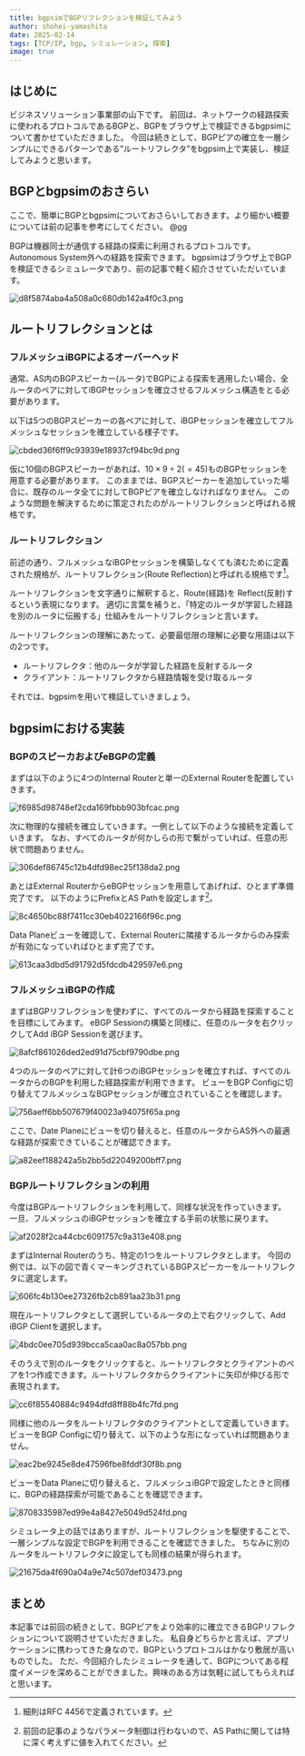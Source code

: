 ```yaml
---
title: bgpsimでBGPリフレクションを検証してみよう
author: shohei-yamashita
date: 2025-02-14
tags: [TCP/IP, bgp, シミュレーション, 探索]
image: true
---
```


## はじめに
ビジネスソリューション事業部の山下です。
前回は、ネットワークの経路探索に使われるプロトコルであるBGPと、BGPをブラウザ上で検証できるbgpsimについて書かせていただきました。
今回は続きとして、BGPピアの確立を一層シンプルにできるパターンである”ルートリフレクタ”をbgpsim上で実装し、検証してみようと思います。

## BGPとbgpsimのおさらい
ここで、簡単にBGPとbgpsimについておさらいしておきます。より細かい概要については前の記事を参考にしてください。
@[og](https://developer.mamezou-tech.com/blogs/2025/02/07/bgp-simulation)

BGPは機器同士が通信する経路の探索に利用されるプロトコルです。Autonomous System外への経路を探索できます。
bgpsimはブラウザ上でBGPを検証できるシミュレータであり、前の記事で軽く紹介させていただいています。

![d8f5874aba4a508a0c680db142a4f0c3.png](https://i.gyazo.com/d8f5874aba4a508a0c680db142a4f0c3.png)

## ルートリフレクションとは

### フルメッシュiBGPによるオーバーヘッド
通常、AS内のBGPスピーカー(ルータ)でBGPによる探索を適用したい場合、全ルータのペアに対してiBGPセッションを確立させるフルメッシュ構造をとる必要があります。

以下は5つのBGPスピーカーの各ペアに対して、iBGPセッションを確立してフルメッシュなセッションを確立している様子です。

![cbded36f6ff9c93939e18937cf94bc9d.png](https://i.gyazo.com/cbded36f6ff9c93939e18937cf94bc9d.png)

仮に10個のBGPスピーカーがあれば、$10 \times 9 \div 2(=45)$ものBGPセッションを用意する必要があります。
このままでは、BGPスピーカーを追加していった場合に、既存のルータ全てに対してBGPピアを確立しなければなりません。
このような問題を解決するために策定されたのがルートリフレクションと呼ばれる規格です。

### ルートリフレクション

前述の通り、フルメッシュなiBGPセッションを構築しなくても済むために定義された規格が、ルートリフレクション(Route Reflection)と呼ばれる規格です[^1]。
[^1]: 細則はRFC 4456で定義されています。

ルートリフレクションを文字通りに解釈すると、Route(経路)を Reflect(反射)するという表現になります。
適切に言葉を補うと、「特定のルータが学習した経路を別のルータに伝搬する」仕組みをルートリフレクションと言います。

ルートリフレクションの理解にあたって、必要最低限の理解に必要な用語は以下の2つです。
- ルートリフレクタ：他のルータが学習した経路を反射するルータ
- クライアント：ルートリフレクタから経路情報を受け取るルータ

それでは、bgpsimを用いて検証していきましょう。

## bgpsimにおける実装
### BGPのスピーカおよびeBGPの定義
まずは以下のように4つのInternal Routerと単一のExternal Routerを配置していきます。

![f6985d98748ef2cda169fbbb903bfcac.png](https://i.gyazo.com/f6985d98748ef2cda169fbbb903bfcac.png)

次に物理的な接続を確立していきます。一例として以下のような接続を定義していきます。
なお、すべてのルータが何かしらの形で繋がっていれば、任意の形状で問題ありません。

![306def86745c12b4dfd98ec25f138da2.png](https://i.gyazo.com/306def86745c12b4dfd98ec25f138da2.png)

あとはExternal RouterからeBGPセッションを用意してあげれば、ひとまず準備完了です。
以下のようにPrefixとAS Pathを設定します[^2]。

![8c4650bc88f7411cc30eb4022166f96c.png](https://i.gyazo.com/8c4650bc88f7411cc30eb4022166f96c.png)

[^2]: 前回の記事のようなパラメータ制御は行わないので、AS Pathに関しては特に深く考えずに値を入れてください。

Data Planeビューを確認して、External Routerに隣接するルータからのみ探索が有効になっていればひとまず完了です。

![613caa3dbd5d91792d5fdcdb429597e6.png](https://i.gyazo.com/613caa3dbd5d91792d5fdcdb429597e6.png)

### フルメッシュiBGPの作成
まずはBGPリフレクションを使わずに、すべてのルータから経路を探索することを目標にしてみます。
eBGP Sessionの構築と同様に、任意のルータを右クリックしてAdd iBGP Sessionを選びます。

![8afcf861026ded2ed91d75cbf9790dbe.png](https://i.gyazo.com/8afcf861026ded2ed91d75cbf9790dbe.png)

4つのルータのペアに対して計6つのiBGPセッションを確立すれば、すべてのルータからのBGPを利用した経路探索が利用できます。
ビューをBGP Configに切り替えてフルメッシュなBGPセッションが確立されていることを確認します。

![756aeff6bb507679f40023a94075f65a.png](https://i.gyazo.com/756aeff6bb507679f40023a94075f65a.png)

ここで、Date Planeにビューを切り替えると、任意のルータからAS外への最適な経路が探索できていることが確認できます。

![a82eef188242a5b2bb5d22049200bff7.png](https://i.gyazo.com/a82eef188242a5b2bb5d22049200bff7.png)

### BGPルートリフレクションの利用
今度はBGPルートリフレクションを利用して、同様な状況を作っていきます。
一旦、フルメッシュのiBGPセッションを確立する手前の状態に戻ります。

![af2028f2ca44cbc6091757c9a313e408.png](https://i.gyazo.com/af2028f2ca44cbc6091757c9a313e408.png)

まずはInternal Routerのうち、特定の1つをルートリフレクタとします。
今回の例では、以下の図で青くマーキングされているBGPスピーカーをルートリフレクタに選定します。

![606fc4b130ee27326fb2cb891aa23b31.png](https://i.gyazo.com/606fc4b130ee27326fb2cb891aa23b31.png)

現在ルートリフレクタとして選択しているルータの上で右クリックして、Add iBGP Clientを選択します。

![4bdc0ee705d939bcca5caa0ac8a057bb.png](https://i.gyazo.com/4bdc0ee705d939bcca5caa0ac8a057bb.png)

そのうえで別のルータをクリックすると、ルートリフレクタとクライアントのペアを1つ作成できます。ルートリフレクタからクライアントに矢印が伸びる形で表現されます。

![cc6f85540884c9494dfd8ff88b4fc7fd.png](https://i.gyazo.com/cc6f85540884c9494dfd8ff88b4fc7fd.png)

同様に他のルータをルートリフレクタのクライアントとして定義していきます。ビューをBGP Configに切り替えて、以下のような形になっていれば問題ありません。

![eac2be9245e8de47596fbe8fddf30f8b.png](https://i.gyazo.com/eac2be9245e8de47596fbe8fddf30f8b.png)

ビューをData Planeに切り替えると、フルメッシュiBGPで設定したときと同様に、BGPの経路探索が可能であることを確認できます。

![8708335987ed99e4a8427e5049d524fd.png](https://i.gyazo.com/8708335987ed99e4a8427e5049d524fd.png)

シミュレータ上の話ではありますが、ルートリフレクションを駆使することで、一層シンプルな設定でBGPを利用できることを確認できました。
ちなみに別のルータをルートリフレクタに設定しても同様の結果が得られます。

![21675da4f690a04a9e74c507def03473.png](https://i.gyazo.com/21675da4f690a04a9e74c507def03473.png)

## まとめ
本記事では前回の続きとして、BGPピアをより効率的に確立できるBGPリフレクションについて説明させていただきました。
私自身どちらかと言えば、アプリケーションに携わってきた身なので、BGPというプロトコルはかなり敷居が高いものでした。
ただ、今回紹介したシミュレータを通して、BGPについてある程度イメージを深めることができました。興味のある方は気軽に試してもらえればと思います。
